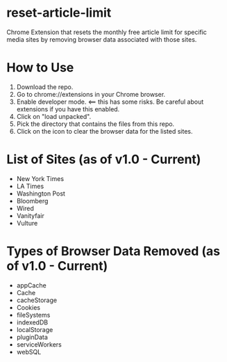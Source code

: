 # reset-article-limit
Chrome Extension that resets the monthly free article limit for specific media sites by removing browser data associated with those sites.

# How to Use
1. Download the repo. 
2. Go to chrome://extensions in your Chrome browser. 
3. Enable developer mode.  <== this has some risks. Be careful about extensions if you have this enabled.
4. Click on "load unpacked".
5. Pick the directory that contains the files from this repo.
6. Click on the icon to clear the browser data for the listed sites.

# List of Sites (as of v1.0 - Current)
* New York Times
* LA Times
* Washington Post
* Bloomberg
* Wired
* Vanityfair
* Vulture

# Types of Browser Data Removed (as of v1.0 - Current)
* appCache
* Cache
* cacheStorage
* Cookies
* fileSystems
* indexedDB
* localStorage
* pluginData
* serviceWorkers
* webSQL
